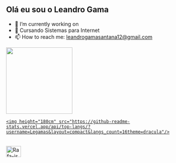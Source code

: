 ## Olá eu sou o Leandro Gama

- 🔭 I’m currently working on 
- 🌱 Cursando Sistemas para Internet
- 📫 How to reach me: leandrogamasantana12@gmail.com

<div>
  <a href="https://beacons.ai/Legamas">
    <img  height="180cm" src="https://github-readme-stats.vercel.app/api?username=Legamas&show_icons=true&theme+dracula&include_all_commits=true&count_private=true"/>
    
    <img height="180cm" src="https://github-readme-stats.vercel.app/api/top-langs/?username=Legamas&layout=compact&langs_count=16theme=dracula"/>
  </div>
  
  
  <div style="display: inline_block"><br>
    <img align="center" alt="Rafa-js" height="30" width="40" src="https//raw.githubusercontent.com/devicons/devicon/master/icons/javascript/javascript.svg">
  
  
